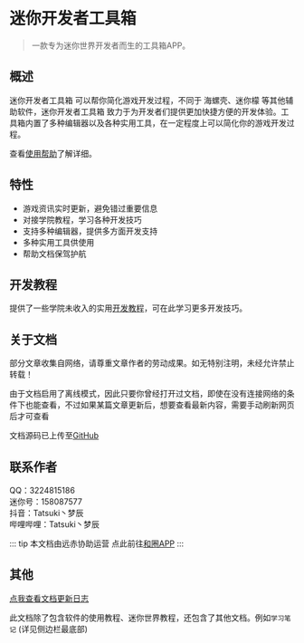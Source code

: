 # 迷你开发者工具箱
> 一款专为迷你世界开发者而生的工具箱APP。

## 概述
迷你开发者工具箱 可以帮你简化游戏开发过程，不同于 海螺壳、迷你檬 等其他辅助软件，迷你开发者工具箱 致力于为开发者们提供更加快捷方便的开发体验。工具箱内置了多种编辑器以及各种实用工具，在一定程度上可以简化你的游戏开发过程。

查看[使用帮助](/docs/help/quickstart.md)了解详细。

## 特性
  - 游戏资讯实时更新，避免错过重要信息
  - 对接学院教程，学习各种开发技巧
  - 支持多种编辑器，提供多方面开发支持
  - 多种实用工具供使用
  - 帮助文档保驾护航

## 开发教程
提供了一些学院未收入的实用[开发教程](/docs/development/contents.md)，可在此学习更多开发技巧。

## 关于文档
部分文章收集自网络，请尊重文章作者的劳动成果。如无特别注明，未经允许禁止转载！

由于文档启用了离线模式，因此只要你曾经打开过文档，即使在没有连接网络的条件下也能查看，不过如果某篇文章更新后，想要查看最新内容，需要手动刷新网页后才可查看

文档源码已上传至[GitHub](https://github.com/TatsukiMengChen/devToolbox)

## 联系作者
QQ：3224815186  
迷你号：158087577  
抖音：Tatsuki丶梦辰  
哔哩哔哩：Tatsuki丶梦辰

::: tip
本文档由远赤协助运营
点此前往[和圈APP](https://forskyinn.top)
:::
## 其他

[点我查看文档更新日志](/docs/changelog.md)

此文档除了包含软件的使用教程、迷你世界教程，还包含了其他文档。例如`学习笔记` (详见侧边栏最底部)